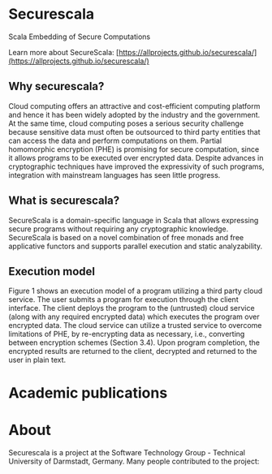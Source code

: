 
# Securescala
Scala Embedding of Secure Computations

Learn more about SecureScala: [https://allprojects.github.io/securescala/](https://allprojects.github.io/securescala/)

## Why securescala?
Cloud computing offers an attractive and cost-efficient computing platform and hence it has been widely adopted by the industry and the government. At the same time, cloud computing poses a serious security challenge because sensitive data must often be outsourced to third party entities that can access the data and perform computations on them. Partial homomorphic encryption (PHE) is promising for secure computation, since it allows programs to be executed over encrypted data. Despite advances in cryptographic techniques have improved the expressivity of such programs, integration with mainstream languages has seen little progress.

## What is securescala?
SecureScala is a domain-specific language in Scala that allows expressing secure programs without requiring any cryptographic knowledge. SecureScala is based on a novel combination of free monads and free applicative functors and supports parallel execution and static analyzability.

## Execution model
Figure 1 shows an execution model of a program utilizing a third party cloud service. The user submits a program for execution through the client interface. The client deploys the program to the (untrusted) cloud service (along with any required encrypted data) which executes the program over encrypted data. The cloud service can utilize a trusted service to overcome limitations of PHE, by re-encrypting data as necessary, i.e., converting between encryption schemes (Section 3.4). Upon program completion, the encrypted results are returned to the client, decrypted and returned to the user in plain text.
















































# Academic publications

# About
Securescala is a project at the Software Technology Group - Technical University of Darmstadt, Germany. Many people contributed to the project:
